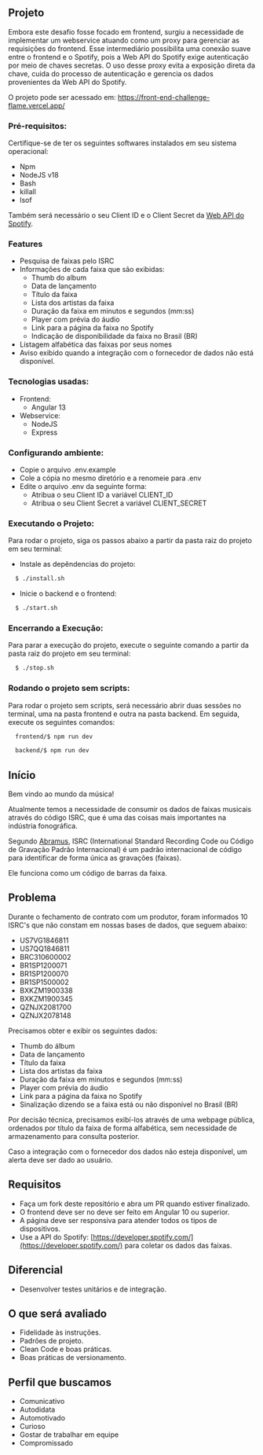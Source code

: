 ## Projeto
Embora este desafio fosse focado em frontend, surgiu a necessidade de implementar um webservice atuando como um proxy para gerenciar as requisições do frontend. Esse intermediário possibilita uma conexão suave entre o frontend e o Spotify, pois a Web API do Spotify exige autenticação por meio de chaves secretas. O uso desse proxy evita a exposição direta da chave, cuida do processo de autenticação e gerencia os dados provenientes da Web API do Spotify.

O projeto pode ser acessado em: https://front-end-challenge-flame.vercel.app/

### Pré-requisitos:
  Certifique-se de ter os seguintes softwares instalados em seu sistema operacional:
  - Npm
  - NodeJS v18
  - Bash
  - killall
  - lsof

  Também será necessário o seu Client ID e o Client Secret da [Web API do Spotify](https://developer.spotify.com/documentation/web-api).

### Features
  - Pesquisa de faixas pelo ISRC
  - Informações de cada faixa que são exibidas:
    - Thumb do album
    - Data de lançamento
    - Título da faixa
    - Lista dos artistas da faixa
    - Duração da faixa em minutos e segundos (mm:ss)
    - Player com prévia do áudio
    - Link para a página da faixa no Spotify
    - Indicação de disponibilidade da faixa no Brasil (BR)
  - Listagem alfabética das faixas por seus nomes
  - Aviso exibido quando a integração com o fornecedor de dados não está disponível.
### Tecnologias usadas:
  - Frontend:
    - Angular 13
  - Webservice:
    - NodeJS
    - Express

### Configurando ambiente:
  - Copie o arquivo .env.example
  - Cole a cópia no mesmo diretório e a renomeie para .env
  - Edite o arquivo .env da seguinte forma:
    - Atribua o seu Client ID a variável CLIENT_ID
    - Atribua o seu Client Secret a variável CLIENT_SECRET

### Executando o Projeto:
  Para rodar o projeto, siga os passos abaixo a partir da pasta raiz do projeto em seu terminal:
  - Instale as depêndencias do projeto:
  ```sh
    $ ./install.sh
  ```
  - Inicie o backend e o frontend:
  ```sh
    $ ./start.sh
  ```

### Encerrando a Execução:
  Para parar a execução do projeto, execute o seguinte comando a partir da pasta raiz do projeto em seu terminal:
  ```sh
    $ ./stop.sh
  ```

  ### Rodando o projeto sem scripts:
  Para rodar o projeto sem scripts, será necessário abrir duas sessões no terminal, uma na pasta frontend e outra na pasta backend. Em seguida, execute os seguintes comandos:
  ```sh
    frontend/$ npm run dev
  ```
  ```sh
    backend/$ npm run dev
  ```

## Início

Bem vindo ao mundo da música!

Atualmente temos a necessidade de consumir os dados de faixas musicais através do código ISRC, que é uma das coisas mais importantes na indústria fonográfica.

Segundo [Abramus](https://www.abramus.org.br/musica/isrc/), ISRC (International Standard Recording Code ou Código de Gravação Padrão Internacional) é um padrão internacional de código para identificar de forma única as gravações (faixas).

Ele funciona como um código de barras da faixa.


## Problema

Durante o fechamento de contrato com um produtor, foram informados 10 ISRC's que não constam em nossas bases de dados, que seguem abaixo:

* US7VG1846811
* US7QQ1846811
* BRC310600002
* BR1SP1200071
* BR1SP1200070
* BR1SP1500002
* BXKZM1900338
* BXKZM1900345
* QZNJX2081700
* QZNJX2078148

Precisamos obter e exibir os seguintes dados:

* Thumb do álbum
* Data de lançamento
* Título da faixa
* Lista dos artistas da faixa
* Duração da faixa em minutos e segundos (mm:ss)
* Player com prévia do áudio
* Link para a página da faixa no Spotify
* Sinalização dizendo se a faixa está ou não disponível no Brasil (BR)

Por decisão técnica, precisamos exibí-los através de uma webpage pública, ordenados por título da faixa de forma alfabética, sem necessidade de armazenamento para consulta posterior.

Caso a integração com o fornecedor dos dados não esteja disponível, um alerta deve ser dado ao usuário.


## Requisitos

* Faça um fork deste repositório e abra um PR quando estiver finalizado.
* O frontend deve ser no  deve ser feito em Angular 10 ou superior.
* A página deve ser responsiva para atender todos os tipos de dispositivos.
* Use a API do Spotify: [https://developer.spotify.com/](https://developer.spotify.com/) para coletar os dados das faixas.


## Diferencial

* Desenvolver testes unitários e de integração.


## O que será avaliado

* Fidelidade às instruções.
* Padrões de projeto.
* Clean Code e boas práticas.
* Boas práticas de versionamento.


## Perfil que buscamos

* Comunicativo
* Autodidata
* Automotivado
* Curioso
* Gostar de trabalhar em equipe
* Compromissado
